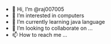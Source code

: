 - 👋 Hi, I’m @raj007005
- 👀 I’m interested in computers
- 🌱 I’m currently learning java language
- 💞️ I’m looking to collaborate on ...
- 📫 How to reach me ...

<!---
raj007005/raj007005 is a ✨ special ✨ repository because its `README.md` (this file) appears on your GitHub profile.
You can click the Preview link to take a look at your changes.
--->
